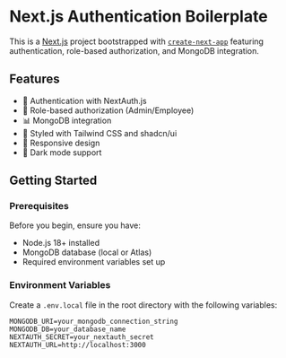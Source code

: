# Next.js Authentication Boilerplate

This is a [Next.js](https://nextjs.org) project bootstrapped with [`create-next-app`](https://nextjs.org/docs/app/api-reference/cli/create-next-app) featuring authentication, role-based authorization, and MongoDB integration.

## Features

- 🔐 Authentication with NextAuth.js
- 👥 Role-based authorization (Admin/Employee)
- 📊 MongoDB integration
- 🎨 Styled with Tailwind CSS and shadcn/ui
- 📱 Responsive design
- 🌙 Dark mode support

## Getting Started

### Prerequisites

Before you begin, ensure you have:

- Node.js 18+ installed
- MongoDB database (local or Atlas)
- Required environment variables set up

### Environment Variables

Create a `.env.local` file in the root directory with the following variables:

```env
MONGODB_URI=your_mongodb_connection_string
MONGODB_DB=your_database_name
NEXTAUTH_SECRET=your_nextauth_secret
NEXTAUTH_URL=http://localhost:3000
```
